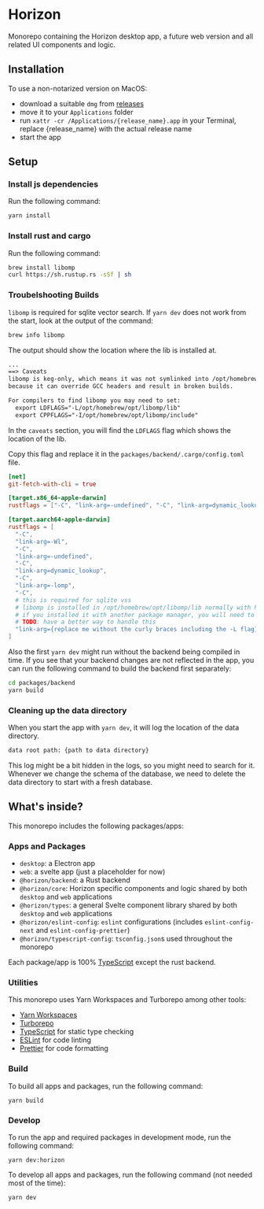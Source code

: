 # Horizon

Monorepo containing the Horizon desktop app, a future web version and all related UI components and logic.

## Installation

To use a non-notarized version on MacOS:

- download a suitable `dmg` from [releases](https://github.com/deta/horizon/releases)
- move it to your `Applications` folder
- run `xattr -cr /Applications/{release_name}.app` in your Terminal, replace {release_name} with the actual release name
- start the app

## Setup

### Install js dependencies

Run the following command:

```sh
yarn install
```

### Install rust and cargo

Run the following command:

```sh
brew install libomp
curl https://sh.rustup.rs -sSf | sh
```

### Troubelshooting Builds

`libomp` is required for sqlite vector search. If `yarn dev` does not work from the start, look at the output of the command:

```sh
brew info libomp
```

The output should show the location where the lib is installed at.

```txt
...
==> Caveats
libomp is keg-only, which means it was not symlinked into /opt/homebrew,
because it can override GCC headers and result in broken builds.

For compilers to find libomp you may need to set:
  export LDFLAGS="-L/opt/homebrew/opt/libomp/lib"
  export CPPFLAGS="-I/opt/homebrew/opt/libomp/include"
```

In the `caveats` section, you will find the `LDFLAGS` flag which shows the location of the lib.

Copy this flag and replace it in the `packages/backend/.cargo/config.toml` file.

```toml
[net]
git-fetch-with-cli = true

[target.x86_64-apple-darwin]
rustflags = ["-C", "link-arg=-undefined", "-C", "link-arg=dynamic_lookup"]

[target.aarch64-apple-darwin]
rustflags = [
  "-C",
  "link-arg=-Wl",
  "-C",
  "link-arg=-undefined",
  "-C",
  "link-arg=dynamic_lookup",
  "-C",
  "link-arg=-lomp",
  "-C",
  # this is required for sqlite vss
  # libomp is installed in /opt/homebrew/opt/libomp/lib normally with homebrew
  # if you installed it with another package manager, you will need to change this path to where libomp is installed
  # TODO: have a better way to handle this
  "link-arg={replace me without the curly braces including the -L flag}",
]

```

Also the first `yarn dev` might run without the backend being compiled in time. If you see that your backend changes are not reflected in the app, you can run the following command to build the backend first separately:

```sh
cd packages/backend
yarn build
```

### Cleaning up the data directory

When you start the app with `yarn dev`, it will log the location of the data directory.

```txt
data root path: {path to data directory}
```

This log might be a bit hidden in the logs, so you might need to search for it.
Whenever we change the schema of the database, we need to delete the data directory to start with a fresh database.

## What's inside?

This monorepo includes the following packages/apps:

### Apps and Packages

- `desktop`: a Electron app
- `web`: a svelte app (just a placeholder for now)
- `@horizon/backend`: a Rust backend
- `@horizon/core`: Horizon specific components and logic shared by both `desktop` and `web` applications
- `@horizon/types`: a general Svelte component library shared by both `desktop` and `web` applications
- `@horizon/eslint-config`: `eslint` configurations (includes `eslint-config-next` and `eslint-config-prettier`)
- `@horizon/typescript-config`: `tsconfig.json`s used throughout the monorepo

Each package/app is 100% [TypeScript](https://www.typescriptlang.org/) except the rust backend.

### Utilities

This monorepo uses Yarn Workspaces and Turborepo among other tools:

- [Yarn Workspaces](https://classic.yarnpkg.com/lang/en/docs/workspaces/)
- [Turborepo](https://turbo.build/)
- [TypeScript](https://www.typescriptlang.org/) for static type checking
- [ESLint](https://eslint.org/) for code linting
- [Prettier](https://prettier.io) for code formatting

### Build

To build all apps and packages, run the following command:

```
yarn build
```

### Develop

To run the app and required packages in development mode, run the following command:

```
yarn dev:horizon
```

To develop all apps and packages, run the following command (not needed most of the time):

```
yarn dev
```
